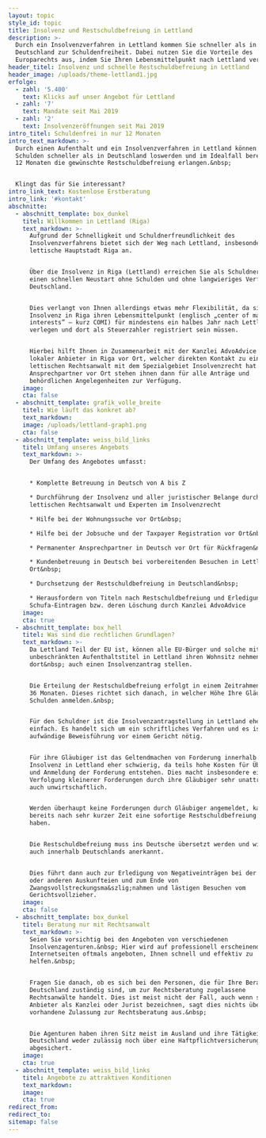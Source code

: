 ```yaml
---
layout: topic
style_id: topic
title: Insolvenz und Restschuldbefreiung in Lettland
description: >-
  Durch ein Insolvenzverfahren in Lettland kommen Sie schneller als in
  Deutschland zur Schuldenfreiheit. Dabei nutzen Sie die Vorteile des
  Europarechts aus, indem Sie Ihren Lebensmittelpunkt nach Lettland verlegen.
header_titel: Insolvenz und schnelle Restschuldbefreiung in Lettland
header_image: /uploads/theme-lettland1.jpg
erfolge:
  - zahl: '5.400'
    text: Klicks auf unser Angebot für Lettland
  - zahl: '7'
    text: Mandate seit Mai 2019
  - zahl: '2'
    text: Insolvenzeröffnungen seit Mai 2019
intro_titel: Schuldenfrei in nur 12 Monaten
intro_text_markdown: >-
  Durch einen Aufenthalt und ein Insolvenzverfahren in Lettland können Sie Ihre
  Schulden schneller als in Deutschland loswerden und im Idealfall bereits nach
  12 Monaten die gewünschte Restschuldbefreiung erlangen.&nbsp;


  Klingt das für Sie interessant?
intro_link_text: Kostenlose Erstberatung
intro_link: '#kontakt'
abschnitte:
  - abschnitt_template: box_dunkel
    titel: Willkommen in Lettland (Riga)
    text_markdown: >-
      Aufgrund der Schnelligkeit und Schuldnerfreundlichkeit des
      Insolvenzverfahrens bietet sich der Weg nach Lettland, insbesondere in die
      lettische Hauptstadt Riga an.


      Über die Insolvenz in Riga (Lettland) erreichen Sie als Schuldner für sich
      einen schnellen Neustart ohne Schulden und ohne langwieriges Verfahren in
      Deutschland.


      Dies verlangt von Ihnen allerdings etwas mehr Flexibilität, da sie für die
      Insolvenz in Riga ihren Lebensmittelpunkt (englisch „center of main
      interests” – kurz COMI) für mindestens ein halbes Jahr nach Lettland
      verlegen und dort als Steuerzahler registriert sein müssen.


      Hierbei hilft Ihnen in Zusammenarbeit mit der Kanzlei AdvoAdvice ein
      lokaler Anbieter in Riga vor Ort, welcher direkten Kontakt zu einem
      lettischen Rechtsanwalt mit dem Spezialgebiet Insolvenzrecht hat. Die
      Ansprechpartner vor Ort stehen ihnen dann für alle Anträge und
      behördlichen Angelegenheiten zur Verfügung.
    image:
    cta: false
  - abschnitt_template: grafik_volle_breite
    titel: Wie läuft das konkret ab?
    text_markdown:
    image: /uploads/lettland-graph1.png
    cta: false
  - abschnitt_template: weiss_bild_links
    titel: Umfang unseres Angebots
    text_markdown: >-
      Der Umfang des Angebotes umfasst:


      * Komplette Betreuung in Deutsch von A bis Z

      * Durchführung der Insolvenz und aller juristischer Belange durch einen
      lettischen Rechtsanwalt und Experten im Insolvenzrecht

      * Hilfe bei der Wohnungssuche vor Ort&nbsp;

      * Hilfe bei der Jobsuche und der Taxpayer Registration vor Ort&nbsp;

      * Permanenter Ansprechpartner in Deutsch vor Ort für Rückfragen&nbsp;

      * Kundenbetreuung in Deutsch bei vorbereitenden Besuchen in Lettland vor
      Ort&nbsp;

      * Durchsetzung der Restschuldbefreiung in Deutschland&nbsp;

      * Herausfordern von Titeln nach Restschuldbefreiung und Erledigung von
      Schufa-Eintragen bzw. deren Löschung durch Kanzlei AdvoAdvice
    image:
    cta: true
  - abschnitt_template: box_hell
    titel: Was sind die rechtlichen Grundlagen?
    text_markdown: >-
      Da Lettland Teil der EU ist, können alle EU-Bürger und solche mit einem
      unbeschränkten Aufenthaltstitel in Lettland ihren Wohnsitz nehmen und
      dort&nbsp; auch einen Insolvenzantrag stellen.


      Die Erteilung der Restschuldbefreiung erfolgt in einem Zeitrahmen von 6 -
      36 Monaten. Dieses richtet sich danach, in welcher Höhe Ihre Gläubiger
      Schulden anmelden.&nbsp;


      Für den Schuldner ist die Insolvenzantragstellung in Lettland eher
      einfach. Es handelt sich um ein schriftliches Verfahren und es ist keine
      aufwändige Beweisführung vor einem Gericht nötig.


      Für ihre Gläubiger ist das Geltendmachen von Forderung innerhalb der
      Insolvenz in Lettland eher schwierig, da teils hohe Kosten für Übersetzung
      und Anmeldung der Forderung entstehen. Dies macht insbesondere eine
      Verfolgung kleinerer Forderungen durch ihre Gläubiger sehr unattraktiv und
      auch unwirtschaftlich.


      Werden überhaupt keine Forderungen durch Gläubiger angemeldet, kann dies
      bereits nach sehr kurzer Zeit eine sofortige Restschuldbefreiung zur Folge
      haben.


      Die Restschuldbefreiung muss ins Deutsche übersetzt werden und wird dann
      auch innerhalb Deutschlands anerkannt.


      Dies führt dann auch zur Erledigung von Negativeinträgen bei der Schufa
      oder anderen Auskunfteien und zum Ende von
      Zwangsvollstreckungsma&szlig;nahmen und lästigen Besuchen vom
      Gerichtsvollzieher.
    image:
    cta: false
  - abschnitt_template: box_dunkel
    titel: Beratung nur mit Rechtsanwalt
    text_markdown: >-
      Seien Sie vorsichtig bei den Angeboten von verschiedenen
      Insolvenzagenturen.&nbsp; Hier wird auf professionell erscheinenden
      Internetseiten oftmals angeboten, Ihnen schnell und effektiv zu
      helfen.&nbsp;


      Fragen Sie danach, ob es sich bei den Personen, die für Ihre Beratung in
      Deutschland zuständig sind, um zur Rechtsberatung zugelassene
      Rechtsanwälte handelt. Dies ist meist nicht der Fall, auch wenn sich die
      Anbieter als Kanzlei oder Jurist bezeichnen, sagt dies nichts über eine
      vorhandene Zulassung zur Rechtsberatung aus.&nbsp;


      Die Agenturen haben ihren Sitz meist im Ausland und ihre Tätigkeit ist in
      Deutschland weder zulässig noch über eine Haftpflichtversicherung
      abgesichert.
    image:
    cta: true
  - abschnitt_template: weiss_bild_links
    titel: Angebote zu attraktiven Konditionen
    text_markdown:
    image:
    cta: true
redirect_from:
redirect_to:
sitemap: false
---
```

